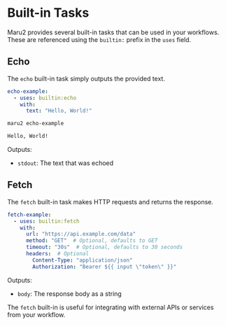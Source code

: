 # Built-in Tasks

Maru2 provides several built-in tasks that can be used in your workflows. These are referenced using the `builtin:` prefix in the `uses` field.

## Echo

The `echo` built-in task simply outputs the provided text.

```yaml {filename="tasks.yaml"}
echo-example:
  - uses: builtin:echo
    with:
      text: "Hello, World!"
```

```sh
maru2 echo-example

Hello, World!
```

Outputs:
- `stdout`: The text that was echoed

## Fetch

The `fetch` built-in task makes HTTP requests and returns the response.

```yaml {filename="tasks.yaml"}
fetch-example:
  - uses: builtin:fetch
    with:
      url: "https://api.example.com/data"
      method: "GET"  # Optional, defaults to GET
      timeout: "30s"  # Optional, defaults to 30 seconds
      headers:  # Optional
        Content-Type: "application/json"
        Authorization: "Bearer ${{ input \"token\" }}"
```

Outputs:
- `body`: The response body as a string

The `fetch` built-in is useful for integrating with external APIs or services from your workflow.
